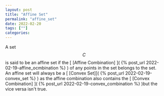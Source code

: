 ```yaml
---
layout: post
title: "Affine Set"
permalink: "affine_set"
date: 2022-02-20 
tags: [""]
categories:
---
```


A set $$C$$ is said to be an affine set if the [ [Affine Combination] ]( {%
post_url 2022-02-19-affine_ocmbination %} ) of any points in the set belongs to
the set. An affine set will always be a [ [Convex Set]]( {% post_url
2022-02-19-convex_set %} ) as the affine combination also contains the 
[ [Convex Combination] ]( {% post_url 2022-02-19-convex_combination %} )but the
vice versa isn't true.
